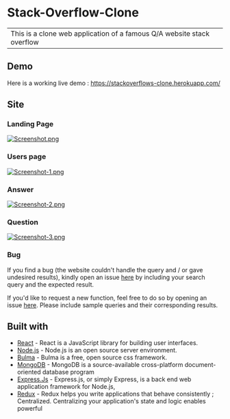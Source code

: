 # Stack-Overflow-Clone

<table>
<tr>
<td>
This is a clone web application of a famous Q/A website stack overflow
</td>
</tr>
</table>


## Demo
Here is a working live demo :  https://stackoverflows-clone.herokuapp.com/


## Site

### Landing Page

[![Screenshot.png](https://i.postimg.cc/8C2v1wgh/Screenshot.png)](https://postimg.cc/cKcChRHH)

### Users page

[![Screenshot-1.png](https://i.postimg.cc/xdzkFHNq/Screenshot-1.png)](https://postimg.cc/Z9JKWWch)

### Answer

[![Screenshot-2.png](https://i.postimg.cc/VvdPD95V/Screenshot-2.png)](https://postimg.cc/fSnPb9cc)

### Question

[![Screenshot-3.png](https://i.postimg.cc/zBkT0W4K/Screenshot-3.png)](https://postimg.cc/sQvB2Bjg)


### Bug 

If you find a bug (the website couldn't handle the query and / or gave undesired results), kindly open an issue [here](https://github.com/DevAthul-88/Stack-Overflow-Clone/issues) by including your search query and the expected result.

If you'd like to request a new function, feel free to do so by opening an issue [here](https://github.com/DevAthul-88/Stack-Overflow-Clone/issues). Please include sample queries and their corresponding results.


## Built with 

- [React](https://www.w3schools.com/react/default.asp) - React is a JavaScript library for building user interfaces.
- [Node.js](https://www.w3schools.com/nodejs/default.asp) - Node.js is an open source server environment.
- [Bulma](https://bulma.io/documentation) - Bulma is a free, open source css framework.
- [MongoDB](https://docs.mongodb.com/) - 
MongoDB is a source-available cross-platform document-oriented database program
- [Express.Js](http://expressjs.com/) - Express.js, or simply Express, is a back end web application framework for Node.js,
- [Redux](https://redux.js.org/) - Redux helps you write applications that behave consistently ; Centralized. Centralizing your application's state and logic enables powerful


